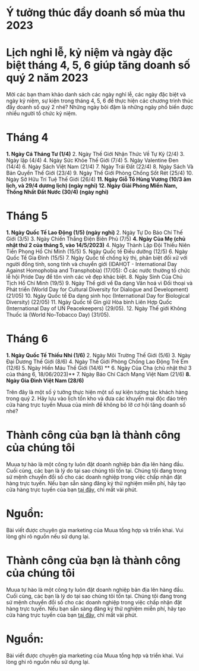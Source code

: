 
# Ý tưởng thúc đẩy doanh số mùa thu 2023 



# Lịch nghỉ lễ, kỷ niệm và ngày đặc biệt tháng 4, 5, 6 giúp tăng doanh số quý 2 năm 2023

Mời các bạn tham khảo danh sách các ngày nghỉ lễ, các ngày đặc biệt và ngày kỷ niệm, sự kiện trong tháng 4, 5, 6 để thực hiện các chương trình thúc đẩy doanh số quý 2 nhé? 
Những ngày bôi đậm là những ngày phổ biến được nhiều người tổ chức kỷ niệm.
# Tháng 4
**1. Ngày Cá Tháng Tư (1/4)**
2. Ngày Thế Giới Nhận Thức Về Tự Kỷ (2/4)
3. Ngày lặp (4/4)
4. Ngày Sức Khỏe Thế Giới (7/4)
5. Ngày Valentine Đen (14/4)
6. Ngày Sách Việt Nam (21/4)
7. Ngày Trái Đất (22/4)
8. Ngày Sách Và Bản Quyền Thế Giới (23/4)
9. Ngày Thế Giới Phòng Chống Sốt Rét (25/4)
10. Ngày Sở Hữu Trí Tuệ Thế Giới (26/4)
**11. Ngày Giỗ Tổ Hùng Vương (10/3 âm lịch, và 29/4 dương lịch) (ngày nghỉ)
12. Ngày Giải Phóng Miền Nam, Thống Nhất Đất Nước (30/4) (ngày nghỉ)**

# Tháng 5

**1. Ngày Quốc Tế Lao Động (1/5)  (ngày nghỉ)**
2. Ngày Tự Do Báo Chí Thế Giới (3/5)
3. Ngày Chiến Thắng Điện Biên Phủ (7/5)
**4. Ngày Của Mẹ (chủ nhật thứ 2 của tháng 5, vào 14/5/2023)**
4. Ngày Thành Lập Đội Thiếu Niên Tiền Phong Hồ Chí Minh (15/5)
5. Ngày Quốc tế Điều dưỡng (12/5)
6. Ngày Quốc Tế Gia Đình (15/5)
7. Ngày Quốc tế chống kỳ thị, phân biệt đối xử với người đồng tính, song tính và chuyển giới (IDAHOT - International Day Against Homophobia and Transphobia) (17/05): Ở các nước thường tổ chức lễ hội Pride Day để tôn vinh các vẻ đẹp khác biệt.
8. Ngày Sinh Của Chủ Tịch Hồ Chí Minh (19/5)
9. Ngày Thế giới về Đa dạng Văn hoá vì Đối thoại và Phát triển (World Day for Cultural Diversity for Dialogue and Development) (21/05)
10. Ngày Quốc tế Đa dạng sinh học (International Day for Biological Diversity) (22/05)
11. Ngày Quốc tế Gìn giữ Hòa bình Liên Hợp Quốc (International Day of UN Peacekeepers) (29/05).
12. Ngày Thế giới Không Thuốc lá (World No-Tobacco Day) (31/05).

# Tháng 6
**1. Ngày Quốc Tế Thiếu Nhi (1/6)**
2. Ngày Môi Trường Thế Giới (5/6)
3. Ngày Đại Dương Thế Giới (8/6)
4. Ngày Thế Giới Phòng Chống Lao Động Trẻ Em (12/6)
5. Ngày Hiến Máu Thế Giới (14/6)
** 6. Ngày Của Cha (chủ nhật thứ 3 của tháng 6, 18/06/2023)**
7. Ngày Báo Chí Cách Mạng Việt Nam (21/6)
**8. Ngày Gia Đình Việt Nam (28/6)**

Trên đây là một số ý tưởng thực hiện một số sự kiện tương tác khách hàng trong quý 2. Hãy lưu vào lịch tồn kho và đưa các khuyến mại độc đáo trên cửa hàng trực tuyến Muua của mình để không bỏ lỡ cơ hội tăng doanh số nhé? 

# Thành công của bạn là thành công của chúng tôi

Muua tự hào là một công ty luôn đặt doanh nghiệp bản địa lên hàng đầu. Cuối cùng, các bạn là lý do tại sao chúng tôi tồn tại. Chúng tôi đang trong sứ mệnh chuyển đổi số cho các doanh nghiệp trong việc chấp nhận đặt hàng trực tuyến. Nếu bạn sẵn sàng đăng ký thử nghiệm miễn phí, hãy tạo cửa hàng trực tuyến của bạn [tại đây](https://muua.com.vn/), chỉ mất vài phút.

# Nguồn: 
Bài viết được chuyên gia marketing của Muua tổng hợp và triển khai. Vui lòng ghi rõ nguồn nếu sử dụng lại.


# Thành công của bạn là thành công của chúng tôi

Muua tự hào là một công ty luôn đặt doanh nghiệp bản địa lên hàng đầu. Cuối cùng, các bạn là lý do tại sao chúng tôi tồn tại. Chúng tôi đang trong sứ mệnh chuyển đổi số cho các doanh nghiệp trong việc chấp nhận đặt hàng trực tuyến. Nếu bạn sẵn sàng đăng ký thử nghiệm miễn phí, hãy tạo cửa hàng trực tuyến của bạn [tại đây](https://muua.com.vn/), chỉ mất vài phút.

# Nguồn: 
Bài viết được chuyên gia marketing của Muua tổng hợp và triển khai. Vui lòng ghi rõ nguồn nếu sử dụng lại.